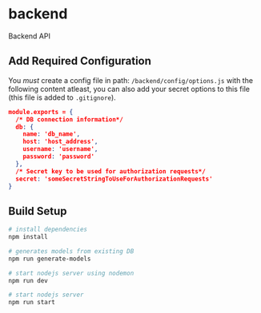 # backend

Backend API

## Add Required Configuration

You *must* create a config file in path: `/backend/config/options.js` with the following content atleast, you can also add your secret options to this file (this file is added to `.gitignore`).

```json
module.exports = {
  /* DB connection information*/
  db: {
    name: 'db_name',
    host: 'host_address',
    username: 'username',
    password: 'password'
  },
  /* Secret key to be used for authorization requests*/
  secret: 'someSecretStringToUseForAuthorizationRequests'
}
```

## Build Setup

``` bash
# install dependencies
npm install

# generates models from existing DB
npm run generate-models

# start nodejs server using nodemon
npm run dev

# start nodejs server
npm run start

```
